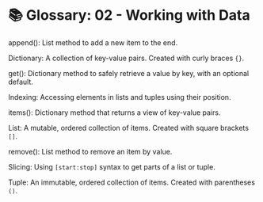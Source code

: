#  📚 Glossary: 02 - Working with Data

append():
List method to add a new item to the end.

Dictionary:
A collection of key-value pairs. Created with curly braces `{}`.

get():
Dictionary method to safely retrieve a value by key, with an optional default.

Indexing:
Accessing elements in lists and tuples using their position.

items():
Dictionary method that returns a view of key-value pairs.

List:
A mutable, ordered collection of items. Created with square brackets `[]`.

remove():
List method to remove an item by value.

Slicing:
Using `[start:stop]` syntax to get parts of a list or tuple.

Tuple:
An immutable, ordered collection of items. Created with parentheses `()`.

